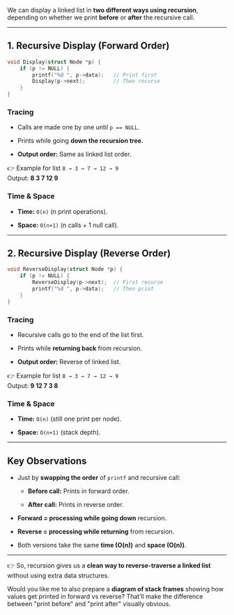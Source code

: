 
We can display a linked list in **two different ways using recursion**, depending on whether we print **before** or **after** the recursive call.

---

## **1. Recursive Display (Forward Order)**

```c
void Display(struct Node *p) {
    if (p != NULL) {
        printf("%d ", p->data);   // Print first
        Display(p->next);         // Then recurse
    }
}
```

### **Tracing**

- Calls are made one by one until `p == NULL`.
    
- Prints while going **down the recursion tree**.
    
- **Output order:** Same as linked list order.
    

👉 Example for list `8 → 3 → 7 → 12 → 9`  
Output: **8 3 7 12 9**

### **Time & Space**

- **Time:** `O(n)` (n print operations).
    
- **Space:** `O(n+1)` (n calls + 1 null call).
    

---

## **2. Recursive Display (Reverse Order)**

```c
void ReverseDisplay(struct Node *p) {
    if (p != NULL) {
        ReverseDisplay(p->next);  // First recurse
        printf("%d ", p->data);   // Then print
    }
}
```

### **Tracing**

- Recursive calls go to the end of the list first.
    
- Prints while **returning back** from recursion.
    
- **Output order:** Reverse of linked list.
    

👉 Example for list `8 → 3 → 7 → 12 → 9`  
Output: **9 12 7 3 8**

### **Time & Space**

- **Time:** `O(n)` (still one print per node).
    
- **Space:** `O(n+1)` (stack depth).
    

---

## **Key Observations**

- Just by **swapping the order** of `printf` and recursive call:
    
    - **Before call:** Prints in forward order.
        
    - **After call:** Prints in reverse order.
        
- **Forward = processing while going down** recursion.
    
- **Reverse = processing while returning** from recursion.
    
- Both versions take the same **time (O(n))** and **space (O(n))**.
    

---

👉 So, recursion gives us a **clean way to reverse-traverse a linked list** without using extra data structures.

Would you like me to also prepare a **diagram of stack frames** showing how values get printed in forward vs reverse? That’ll make the difference between "print before" and "print after" visually obvious.